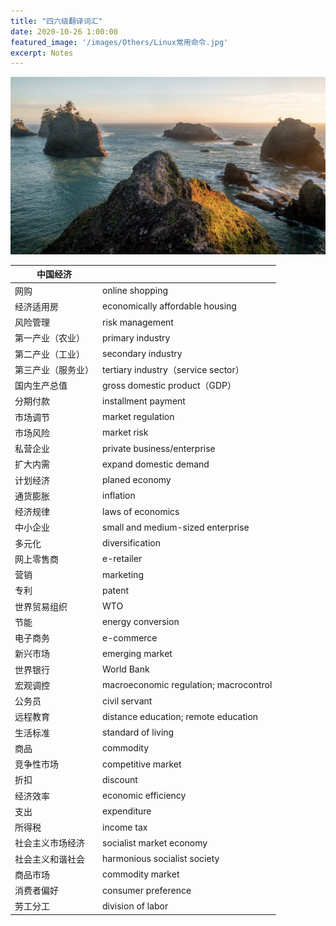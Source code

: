 ```yaml
---
title: "四六级翻译词汇"
date: 2020-10-26 1:00:00
featured_image: '/images/Others/Linux常用命令.jpg'
excerpt: Notes
---
```

![](/images/Others/四六级翻译词汇.jpg)

| 中国经济           |                                        |
| ------------------ | -------------------------------------- |
| 网购               | online shopping                        |
| 经济适用房         | economically affordable housing        |
| 风险管理           | risk management                        |
| 第一产业（农业）   | primary industry                       |
| 第二产业（工业）   | secondary industry                     |
| 第三产业（服务业） | tertiary industry（service sector）    |
| 国内生产总值       | gross domestic product（GDP）          |
| 分期付款           | installment payment                    |
| 市场调节           | market regulation                      |
| 市场风险           | market risk                            |
| 私营企业           | private business/enterprise            |
| 扩大内需           | expand domestic demand                 |
| 计划经济           | planed economy                         |
| 通货膨胀           | inflation                              |
| 经济规律           | laws of economics                      |
| 中小企业           | small and medium-sized enterprise      |
| 多元化             | diversification                        |
| 网上零售商         | e-retailer                             |
| 营销               | marketing                              |
| 专利               | patent                                 |
| 世界贸易组织       | WTO                                    |
| 节能               | energy conversion                      |
| 电子商务           | e-commerce                             |
| 新兴市场           | emerging market                        |
| 世界银行           | World Bank                             |
| 宏观调控           | macroeconomic regulation; macrocontrol |
| 公务员             | civil servant                          |
| 远程教育           | distance education; remote education   |
| 生活标准           | standard of living                     |
| 商品               | commodity                              |
| 竞争性市场         | competitive market                     |
| 折扣               | discount                               |
| 经济效率           | economic efficiency                    |
| 支出               | expenditure                            |
| 所得税             | income tax                             |
| 社会主义市场经济   | socialist market economy               |
| 社会主义和谐社会   | harmonious socialist society           |
| 商品市场           | commodity market                       |
| 消费者偏好         | consumer preference                    |
| 劳工分工           | division of labor                      |
